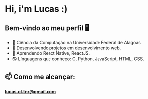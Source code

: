 # Hi, i'm Lucas :)
##   Bem-vindo ao meu perfil 🖥

- 📘 Ciência da Computação na Universidade Federal de Alagoas
- 🔭 Desenvolvendo projetos em desenvolvimento web.
- 🌱 Aprendendo React Native, ReactJS.
- 🌎 Línguagens que conheço: C, Python, JavaScript, HTML, CSS.

## 📫 Como me alcançar:
**lucas.ol.tnr@gmail.com**
